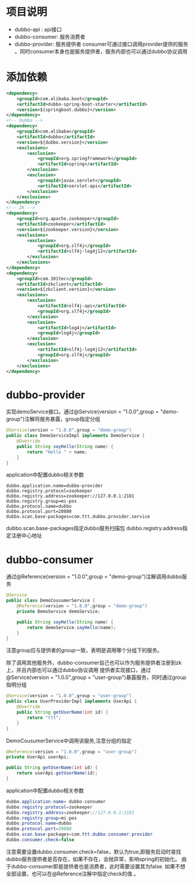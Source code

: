 # 项目说明
- dubbo-api : api接口
- dubbo-consumer: 服务消费者
- dubbo-provider: 服务提供者
consumer可通过接口调用provider提供的服务 。同时consumer本身也是服务提供者，服务内部也可以通过dubbo协议调用

# 添加依赖
```xml
<dependency>
    <groupId>com.alibaba.boot</groupId>
    <artifactId>dubbo-spring-boot-starter</artifactId>
    <version>${springboot.dubbo}</version>
</dependency>
<!-- Dubbo -->
<dependency>
    <groupId>com.alibaba</groupId>
    <artifactId>dubbo</artifactId>
    <version>${dubbo.version}</version>
    <exclusions>
        <exclusion>
            <groupId>org.springframework</groupId>
            <artifactId>spring</artifactId>
        </exclusion>
        <exclusion>
            <groupId>javax.servlet</groupId>
            <artifactId>servlet-api</artifactId>
        </exclusion>
    </exclusions>
</dependency>
<!-- ZK -->
<dependency>
    <groupId>org.apache.zookeeper</groupId>
    <artifactId>zookeeper</artifactId>
    <version>${zookeeper.version}</version>
    <exclusions>
        <exclusion>
            <groupId>org.slf4j</groupId>
            <artifactId>slf4j-log4j12</artifactId>
        </exclusion>
    </exclusions>
</dependency>
<dependency>
    <groupId>com.101tec</groupId>
    <artifactId>zkclient</artifactId>
    <version>${zkclient.version}</version>
    <exclusions>
        <exclusion>
            <artifactId>slf4j-api</artifactId>
            <groupId>org.slf4j</groupId>
        </exclusion>
        <exclusion>
            <artifactId>log4j</artifactId>
            <groupId>log4j</groupId>
        </exclusion>
        <exclusion>
            <artifactId>slf4j-log4j12</artifactId>
            <groupId>org.slf4j</groupId>
        </exclusion>
    </exclusions>
</dependency>
```
# dubbo-provider
实现demoService接口。通过@Service(version = "1.0.0",group = "demo-group")注解将服务暴露，group指定分组
```java
@Service(version = "1.0.0",group = "demo-group")
public class DemoServiceImpl implements DemoService {
    @Override
    public String sayHello(String name) {
        return "Hello " + name;
    }
}
```
application中配置dubbo相关参数
```properties
dubbo.application.name=dubbo-provider
dubbo.registry.protocol=zookeeper
dubbo.registry.address=zookeeper://127.0.0.1:2181
dubbo.registry.group=mi-pos
dubbo.protocol.name=dubbo
dubbo.protocol.port=20880
dubbo.scan.base-packages=com.ttt.dubbo.provider.service
```
dubbo.scan.base-packages指定dubbo服务扫描包
dubbo.registry.address指定注册中心地址
# dubbo-consumer
通过@Reference(version = "1.0.0",group = "demo-group")注解调用dubbo服务
```java
@Service
public class DemoCousumerService {
    @Reference(version = "1.0.0",group = "demo-group")
    private DemoService demoService;

    public String sayHello(String name) {
        return demoService.sayHello(name);
    }
}
```
注意group应与提供者的group一致，表明是调用哪个分组下的服务。

除了调用其他服务外，dubbo-consumer自己也可以作为服务提供者注册到zk上，并且内部也可以通过dubbo协议调用
提供者实现接口，通过@Service(version = "1.0.0",group = "user-group")暴露服务，同时通过group指明分组
```java
@Service(version = "1.0.0",group = "user-group")
public class UserProviderImpl implements UserApi {
    @Override
    public String getUserName(int id) {
        return "ttt";
    }
}
```
DemoCousumerService中调用该服务,注意分组的指定 
```java
@Reference(version = "1.0.0",group = "user-group")
private UserApi userApi;

public String getUserName(int id) {
    return userApi.getUserName(id);
}
```
application中配置dubbo相关参数 
```java
dubbo.application.name= dubbo-consumer
dubbo.registry.protocol=zookeeper
dubbo.registry.address=zookeeper://127.0.0.1:2181
dubbo.registry.group=mi-pos
dubbo.protocol.name=dubbo
dubbo.protocol.port=20880
dubbo.scan.base-packages=com.ttt.dubbo.consumer.provider
dubbo.consumer.check=false
```
注意需要设置dubbo.consumer.check=false，默认为true,即服务启动时查找dubbo服务提供者是否存在，如果不存在，会抛异常，影响spring的初始化。
由于dubbo-consumer即是提供者也是消费者，此时需要设置其为false.
如果不想全部设置，也可以在@Reference注解中指定check的值 。